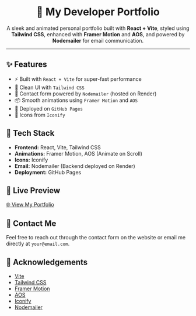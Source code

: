 <h1 align="center">🚀 My Developer Portfolio</h1>

<p align="center">
  A sleek and animated personal portfolio built with <strong>React + Vite</strong>, styled using <strong>Tailwind CSS</strong>, enhanced with <strong>Framer Motion</strong> and <strong>AOS</strong>, and powered by <strong>Nodemailer</strong> for email communication.
</p>

<hr />

<h2>✨ Features</h2>
<ul>
  <li>⚡ Built with <code>React + Vite</code> for super-fast performance</li>
  <li>🎨 Clean UI with <code>Tailwind CSS</code></li>
  <li>💌 Contact form powered by <code>Nodemailer</code> (hosted on Render)</li>
  <li>📦 Smooth animations using <code>Framer Motion</code> and <code>AOS</code></li>
  <li>🚀 Deployed on <code>GitHub Pages</code></li>
  <li>📎 Icons from <code>Iconify</code></li>
</ul>

<h2>📂 Tech Stack</h2>
<ul>
  <li><strong>Frontend:</strong> React, Vite, Tailwind CSS</li>
  <li><strong>Animations:</strong> Framer Motion, AOS (Animate on Scroll)</li>
  <li><strong>Icons:</strong> Iconify</li>
  <li><strong>Email:</strong> Nodemailer (Backend deployed on Render)</li>
  <li><strong>Deployment:</strong> GitHub Pages</li>
</ul>

<h2>🔗 Live Preview</h2>
<p>
  <a href="https://saturosukuna.github.io/portfolio/" target="_blank">🌐 View My Portfolio</a>
</p>



<h2>📧 Contact Me</h2>
<p>
  Feel free to reach out through the contact form on the website or email me directly at <code>your@email.com</code>.
</p>

<h2>💙 Acknowledgements</h2>
<ul>
  <li><a href="https://vitejs.dev/">Vite</a></li>
  <li><a href="https://tailwindcss.com/">Tailwind CSS</a></li>
  <li><a href="https://www.framer.com/motion/">Framer Motion</a></li>
  <li><a href="https://michalsnik.github.io/aos/">AOS</a></li>
  <li><a href="https://iconify.design/">Iconify</a></li>
  <li><a href="https://nodemailer.com/">Nodemailer</a></li>
</ul>
